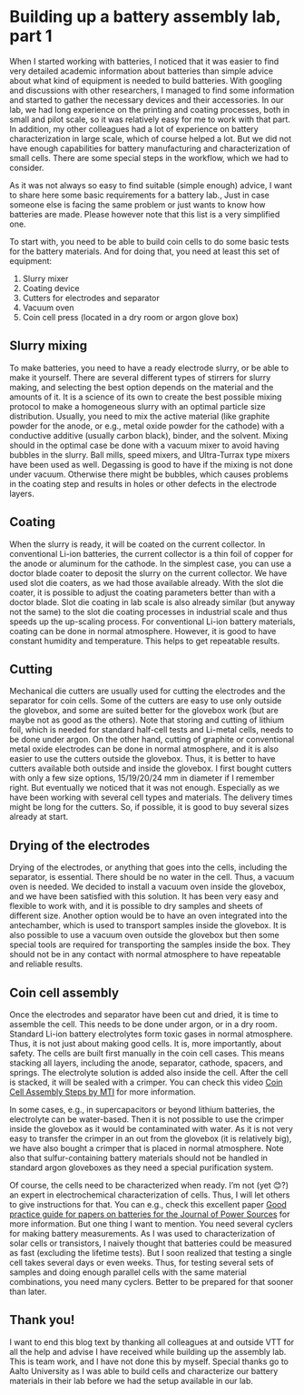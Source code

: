 # Building up a battery assembly lab, part 1

When I started working with batteries, I noticed that it was easier to find very detailed academic information about batteries than simple advice about what kind of equipment is needed to build batteries. With googling and discussions with other researchers, I managed to find some information and started to gather the necessary devices and their accessories. In our lab, we had long experience on the printing and coating processes, both in small and pilot scale, so it was relatively easy for me to work with that part. In addition, my other colleagues had a lot of experience on battery characterization in large scale, which of course helped a lot. But we did not have enough capabilities for battery manufacturing and characterization of small cells. There are some special steps in the workflow, which we had to consider.

As it was not always so easy to find suitable (simple enough) advice, I want to share here some basic requirements for a battery lab., Just in case someone else is facing the same problem or just wants to know how batteries are made. Please however note that this list is a very simplified one.

To start with, you need to be able to build coin cells to do some basic tests for the battery materials. And for doing that, you need at least this set of equipment:
1.	Slurry mixer
2.	Coating device
3.	Cutters for electrodes and separator
4.	Vacuum oven
5.	Coin cell press (located in a dry room or argon glove box)

## Slurry mixing
To make batteries, you need to have a ready electrode slurry, or be able to make it yourself. There are several different types of stirrers for slurry making, and selecting the best option depends on the material and the amounts of it. It is a science of its own to create the best possible mixing protocol to make a homogeneous slurry with an optimal particle size distribution. Usually, you need to mix the active material (like graphite powder for the anode, or e.g., metal oxide powder for the cathode) with a conductive additive (usually carbon black), binder, and the solvent. Mixing should in the optimal case be done with a vacuum mixer to avoid having bubbles in the slurry. Ball mills, speed mixers, and Ultra-Turrax type mixers have been used as well. Degassing is good to have if the mixing is not done under vacuum. Otherwise there might be bubbles, which causes problems in the coating step and results in holes or other defects in the electrode layers.

## Coating
When the slurry is ready, it will be coated on the current collector. In conventional Li-ion batteries, the current collector is a thin foil of copper for the anode or aluminum for the cathode.  In the simplest case, you can use a doctor blade coater to deposit the slurry on the current collector. We have used slot die coaters, as we had those available already. With the slot die coater, it is possible to adjust the coating parameters better than with a doctor blade. Slot die coating in lab scale is also already similar (but anyway not the same) to the slot die coating processes in industrial scale and thus speeds up the up-scaling process. For conventional Li-ion battery materials, coating can be done in normal atmosphere. However, it is good to have constant humidity and temperature. This helps to get repeatable results.

## Cutting
Mechanical die cutters are usually used for cutting the electrodes and the separator for coin cells. Some of the cutters are easy to use only outside the glovebox, and some are suited better for the glovebox work (but are maybe not as good as the others). Note that storing and cutting of lithium foil, which is needed for standard half-cell tests and Li-metal cells, needs to be done under argon. On the other hand, cutting of graphite or conventional metal oxide electrodes can be done in normal atmosphere, and it is also easier to use the cutters outside the glovebox. Thus, it is better to have cutters available both outside and inside the glovebox. I first bought cutters with only a few size options, 15/19/20/24 mm in diameter if I remember right. But eventually we noticed that it was not enough. Especially as we have been working with several cell types and materials. The delivery times might be long for the cutters. So, if possible, it is good to buy several sizes already at start.

## Drying of the electrodes
Drying of the electrodes, or anything that goes into the cells, including the separator, is essential. There should be no water in the cell. Thus, a vacuum oven is needed. We decided to install a vacuum oven inside the glovebox, and we have been satisfied with this solution. It has been very easy and flexible to work with, and it is possible to dry samples and sheets of different size. Another option would be to have an oven integrated into the antechamber, which is used to transport samples inside the glovebox. It is also possible to use a vacuum oven outside the glovebox but then some special tools are required for transporting the samples inside the box. They should not be in any contact with normal atmosphere to have repeatable and reliable results.

## Coin cell assembly
Once the electrodes and separator have been cut and dried, it is time to assemble the cell. This needs to be done under argon, or in a dry room. Standard Li-ion battery electrolytes form toxic gases in normal atmosphere. Thus, it is not just about making good cells. It is, more importantly, about safety.
The cells are built first manually in the coin cell cases. This means stacking all layers, including the anode, separator, cathode, spacers, and springs. The electrolyte solution is added also inside the cell. After the cell is stacked, it will be sealed with a crimper. You can check this video [Coin Cell Assembly Steps by MTI](https://www.youtube.com/watch?v=rrUxMfQxZCY) for more information.

In some cases, e.g., in supercapacitors or beyond lithium batteries, the electrolyte can be water-based. Then it is not possible to use the crimper inside the glovebox as it would be contaminated with water. As it is not very easy to transfer the crimper in an out from the glovebox (it is relatively big), we have also bought a crimper that is placed in normal atmosphere. Note also that sulfur-containing battery materials should not be handled in standard argon gloveboxes as they need a special purification system.

Of course, the cells need to be characterized when ready. I’m not (yet 😊?) an expert in electrochemical characterization of cells. Thus, I will let others to give instructions for that. You can e.g., check this excellent paper [Good practice guide for papers on batteries for the Journal of Power Sources](https://www.sciencedirect.com/science/article/pii/S0378775320301270) for more information. But one thing I want to mention. You need several cyclers for making battery measurements. As I was used to characterization of solar cells or transistors, I naively thought that batteries could be measured as fast (excluding the lifetime tests). But I soon realized that testing a single cell takes several days or even weeks. Thus, for testing several sets of samples and doing enough parallel cells with the same material combinations, you need many cyclers. Better to be prepared for that sooner than later.

## Thank you!
I want to end this blog text by thanking all colleagues at and outside VTT for all the help and advise I have received while building up the assembly lab. This is team work, and I have not done this by myself. Special thanks go to Aalto University as I was able to build cells and characterize our battery materials in their lab before we had the setup available in our lab.
